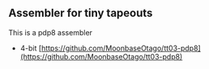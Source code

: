 
## Assembler for tiny tapeouts

This is a pdp8 assembler 

- 4-bit [https://github.com/MoonbaseOtago/tt03-pdp8](https://github.com/MoonbaseOtago/tt03-pdp8)
